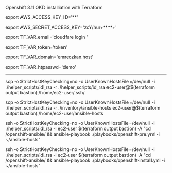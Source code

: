 Openshift 3.11  OKD installiation with Terraform


export AWS_ACCESS_KEY_ID='**'

export AWS_SECRET_ACCESS_KEY='zcY/hur+****+'

export TF_VAR_email='cloudfare login '

export TF_VAR_token='token'

export TF_VAR_domain='emreozkan.host'

export TF_VAR_htpasswd='demo'

-----
scp -o StrictHostKeyChecking=no -o UserKnownHostsFile=/dev/null -i ./helper_scripts/id_rsa -r ./helper_scripts/id_rsa ec2-user@$(terraform output bastion):/home/ec2-user/.ssh/

scp -o StrictHostKeyChecking=no -o UserKnownHostsFile=/dev/null -i ./helper_scripts/id_rsa -r ./inventory/ansible-hosts  ec2-user@$(terraform output bastion):/home/ec2-user/ansible-hosts


ssh -o StrictHostKeyChecking=no -o UserKnownHostsFile=/dev/null -i ./helper_scripts/id_rsa -l ec2-user $(terraform output bastion) -A "cd /openshift-ansible/ && ansible-playbook ./playbooks/openshift-pre.yml -i ~/ansible-hosts"

ssh -o StrictHostKeyChecking=no -o UserKnownHostsFile=/dev/null -i ./helper_scripts/id_rsa -l ec2-user $(terraform output bastion) -A "cd /openshift-ansible/ && ansible-playbook ./playbooks/openshift-install.yml -i ~/ansible-hosts"
